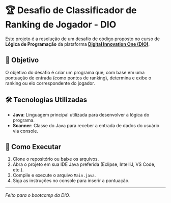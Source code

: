 # 🏆 Desafio de Classificador de Ranking de Jogador - DIO

Este projeto é a resolução de um desafio de código proposto no curso de **Lógica de Programação** da plataforma **[Digital Innovation One (DIO)](https://www.dio.me/)**.

## 🎯 Objetivo

O objetivo do desafio é criar um programa que, com base em uma pontuação de entrada (como pontos de ranking), determina e exibe o ranking ou elo correspondente do jogador.

## 🛠️ Tecnologias Utilizadas

- **Java**: Linguagem principal utilizada para desenvolver a lógica do programa.
- **Scanner**: Classe do Java para receber a entrada de dados do usuário via console.

## 🚀 Como Executar

1.  Clone o repositório ou baixe os arquivos.
2.  Abra o projeto em sua IDE Java preferida (Eclipse, IntelliJ, VS Code, etc.).
3.  Compile e execute o arquivo `Main.java`.
4.  Siga as instruções no console para inserir a pontuação.

---
*Feito para o bootcamp da DIO.*
